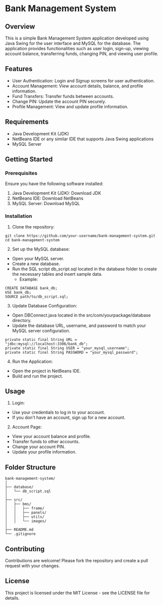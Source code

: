 # Bank Management System
## Overview
This is a simple Bank Management System application developed using Java Swing for the user interface and MySQL for the database. The application provides functionalities such as user login, sign-up, viewing account balance, transferring funds, changing PIN, and viewing user profile.


## Features
- User Authentication: Login and Signup screens for user authentication.
- Account Management: View account details, balance, and profile information.
- Fund Transfers: Transfer funds between accounts.
- Change PIN: Update the account PIN securely.
- Profile Management: View and update profile information.


## Requirements
- Java Development Kit (JDK)
- NetBeans IDE or any similar IDE that supports Java Swing applications
- MySQL Server


## Getting Started
### Prerequisites
Ensure you have the following software installed:
1. Java Development Kit (JDK): Download JDK
2. NetBeans IDE: Download NetBeans
3. MySQL Server: Download MySQL


### Installation
1. Clone the repository:
```
git clone https://github.com/your-username/bank-management-system.git
cd bank-management-system
```
2. Set up the MySQL database:
- Open your MySQL server.
- Create a new database.
- Run the SQL script db_script.sql located in the database folder to create the necessary tables and insert sample data.
  - Example:
```
CREATE DATABASE bank_db;
USE bank_db;
SOURCE path/to/db_script.sql;
```
3. Update Database Configuration:
- Open DBConnect.java located in the src/com/yourpackage/database directory.
- Update the database URL, username, and password to match your MySQL server configuration.
```
private static final String URL = "jdbc:mysql://localhost:3306/bank_db";
private static final String USER = "your_mysql_username";
private static final String PASSWORD = "your_mysql_password";
```
4. Run the Application:
- Open the project in NetBeans IDE.
- Build and run the project.


## Usage
1. Login:
- Use your credentials to log in to your account.
- If you don't have an account, sign up for a new account.
2. Account Page:
- View your account balance and profile.
- Transfer funds to other accounts.
- Change your account PIN.
- Update your profile information.


## Folder Structure
```
bank-management-system/
│
├── database/
│   └── db_script.sql
│
├── src/
│   ├── bms/
│   │   ├── frame/ 
│   │   ├── panels/
│   │   ├── utils/
│   │   └── images/
│
├── README.md
└── .gitignore
```


## Contributing
Contributions are welcome! Please fork the repository and create a pull request with your changes.


## License
This project is licensed under the MIT License - see the LICENSE file for details.
